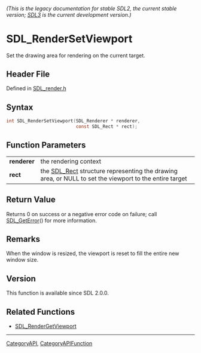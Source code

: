 ###### (This is the legacy documentation for stable SDL2, the current stable version; [SDL3](https://wiki.libsdl.org/SDL3/) is the current development version.)
# SDL_RenderSetViewport

Set the drawing area for rendering on the current target.

## Header File

Defined in [SDL_render.h](https://github.com/libsdl-org/SDL/blob/SDL2/include/SDL_render.h)

## Syntax

```c
int SDL_RenderSetViewport(SDL_Renderer * renderer,
                          const SDL_Rect * rect);

```

## Function Parameters

|                  |                                                                                                                    |
| ---------------- | ------------------------------------------------------------------------------------------------------------------ |
| **renderer**     | the rendering context                                                                                              |
| **rect**         | the [SDL_Rect](SDL_Rect) structure representing the drawing area, or NULL to set the viewport to the entire target |

## Return Value

Returns 0 on success or a negative error code on failure; call
[SDL_GetError](SDL_GetError)() for more information.

## Remarks

When the window is resized, the viewport is reset to fill the entire new
window size.

## Version

This function is available since SDL 2.0.0.

## Related Functions

* [SDL_RenderGetViewport](SDL_RenderGetViewport)

----
[CategoryAPI](CategoryAPI), [CategoryAPIFunction](CategoryAPIFunction)


